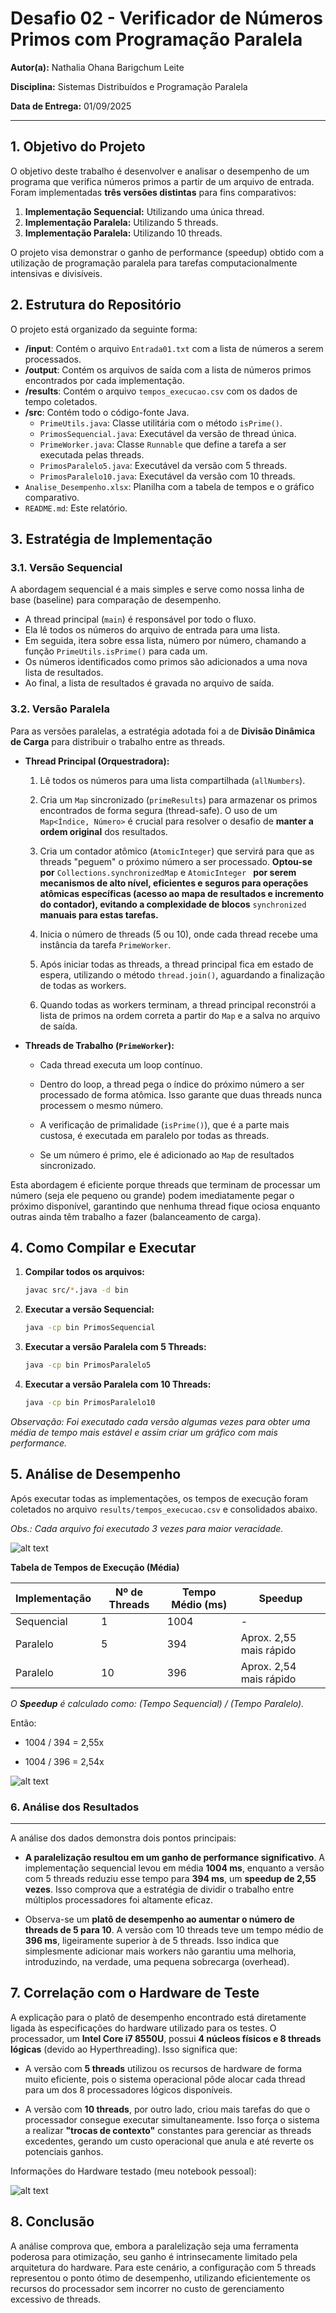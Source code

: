 # Desafio 02 - Verificador de Números Primos com Programação Paralela

**Autor(a):** Nathalia Ohana Barigchum Leite

**Disciplina:** Sistemas Distribuídos e Programação Paralela

**Data de Entrega:** 01/09/2025

---

## 1. Objetivo do Projeto

O objetivo deste trabalho é desenvolver e analisar o desempenho de um programa que verifica números primos a partir de um arquivo de entrada. Foram implementadas **três versões distintas** para fins comparativos:

1.  **Implementação Sequencial:** Utilizando uma única thread.
2.  **Implementação Paralela:** Utilizando 5 threads.
3.  **Implementação Paralela:** Utilizando 10 threads.

O projeto visa demonstrar o ganho de performance (speedup) obtido com a utilização de programação paralela para tarefas computacionalmente intensivas e divisíveis.

## 2. Estrutura do Repositório

O projeto está organizado da seguinte forma:

- **/input**: Contém o arquivo `Entrada01.txt` com a lista de números a serem processados.
- **/output**: Contém os arquivos de saída com a lista de números primos encontrados por cada implementação.
- **/results**: Contém o arquivo `tempos_execucao.csv` com os dados de tempo coletados.
- **/src**: Contém todo o código-fonte Java.
  - `PrimeUtils.java`: Classe utilitária com o método `isPrime()`.
  - `PrimosSequencial.java`: Executável da versão de thread única.
  - `PrimeWorker.java`: Classe `Runnable` que define a tarefa a ser executada pelas threads.
  - `PrimosParalelo5.java`: Executável da versão com 5 threads.
  - `PrimosParalelo10.java`: Executável da versão com 10 threads.
- `Analise_Desempenho.xlsx`: Planilha com a tabela de tempos e o gráfico comparativo.
- `README.md`: Este relatório.

## 3. Estratégia de Implementação

### 3.1. Versão Sequencial

A abordagem sequencial é a mais simples e serve como nossa linha de base (baseline) para comparação de desempenho.

- A thread principal (`main`) é responsável por todo o fluxo.
- Ela lê todos os números do arquivo de entrada para uma lista.
- Em seguida, itera sobre essa lista, número por número, chamando a função `PrimeUtils.isPrime()` para cada um.
- Os números identificados como primos são adicionados a uma nova lista de resultados.
- Ao final, a lista de resultados é gravada no arquivo de saída.

### 3.2. Versão Paralela

Para as versões paralelas, a estratégia adotada foi a de **Divisão Dinâmica de Carga** para distribuir o trabalho entre as threads.

- **Thread Principal (Orquestradora):**

  1.  Lê todos os números para uma lista compartilhada (`allNumbers`).

  2.  Cria um `Map` sincronizado (`primeResults`) para armazenar os primos encontrados de forma segura (thread-safe). O uso de um `Map<Índice, Número>` é crucial para resolver o desafio de **manter a ordem original** dos resultados.

  3.  Cria um contador atômico (`AtomicInteger`) que servirá para que as threads "peguem" o próximo número a ser processado. **Optou-se por** `Collections.synchronizedMap` e `AtomicInteger ` **por serem mecanismos de alto nível, eficientes e seguros para operações atômicas específicas (acesso ao mapa de resultados e incremento do contador), evitando a complexidade de blocos** `synchronized` **manuais para estas tarefas.**

  4.  Inicia o número de threads (5 ou 10), onde cada thread recebe uma instância da tarefa `PrimeWorker`.

  5.  Após iniciar todas as threads, a thread principal fica em estado de espera, utilizando o método `thread.join()`, aguardando a finalização de todas as workers.

  6.  Quando todas as workers terminam, a thread principal reconstrói a lista de primos na ordem correta a partir do `Map` e a salva no arquivo de saída.

- **Threads de Trabalho (`PrimeWorker`):**

  - Cada thread executa um loop contínuo.

  - Dentro do loop, a thread pega o índice do próximo número a ser processado de forma atômica. Isso garante que duas threads nunca processem o mesmo número.

  - A verificação de primalidade (`isPrime()`), que é a parte mais custosa, é executada em paralelo por todas as threads.

  - Se um número é primo, ele é adicionado ao `Map` de resultados sincronizado.

Esta abordagem é eficiente porque threads que terminam de processar um número (seja ele pequeno ou grande) podem imediatamente pegar o próximo disponível, garantindo que nenhuma thread fique ociosa enquanto outras ainda têm trabalho a fazer (balanceamento de carga).

## 4. Como Compilar e Executar

1.  **Compilar todos os arquivos:**

    ```bash
    javac src/*.java -d bin
    ```

2.  **Executar a versão Sequencial:**

    ```bash
    java -cp bin PrimosSequencial
    ```

3.  **Executar a versão Paralela com 5 Threads:**

    ```bash
    java -cp bin PrimosParalelo5
    ```

4.  **Executar a versão Paralela com 10 Threads:**
    ```bash
    java -cp bin PrimosParalelo10
    ```

_Observação: Foi executado cada versão algumas vezes para obter uma média de tempo mais estável e assim criar um gráfico com mais performance._

## 5. Análise de Desempenho

Após executar todas as implementações, os tempos de execução foram coletados no arquivo `results/tempos_execucao.csv` e consolidados abaixo.

_Obs.: Cada arquivo foi executado 3 vezes para maior veracidade._

![alt text](img/tabela_resultados_brutos.png)

**Tabela de Tempos de Execução (Média)**

| Implementação | Nº de Threads | Tempo Médio (ms) | Speedup                 |
| ------------- | ------------- | ---------------- | ----------------------- |
| Sequencial    | 1             | 1004             | -                       |
| Paralelo      | 5             | 394              | Aprox. 2,55 mais rápido |
| Paralelo      | 10            | 396              | Aprox. 2,54 mais rápido |

_O **Speedup** é calculado como: (Tempo Sequencial) / (Tempo Paralelo)._

Então:

- 1004 / 394 = 2,55x

- 1004 / 396 = 2,54x

![alt text](img/grafico_desempenho.png)

### 6. Análise dos Resultados

---

A análise dos dados demonstra dois pontos principais:

- **A paralelização resultou em um ganho de performance significativo**. A implementação sequencial levou em média **1004 ms**, enquanto a versão com 5 threads reduziu esse tempo para **394 ms**, um **speedup de 2,55 vezes**. Isso comprova que a estratégia de dividir o trabalho entre múltiplos processadores foi altamente eficaz.

- Observa-se um **platô de desempenho ao aumentar o número de threads de 5 para 10**. A versão com 10 threads teve um tempo médio de **396 ms**, ligeiramente superior à de 5 threads. Isso indica que simplesmente adicionar mais workers não garantiu uma melhoria, introduzindo, na verdade, uma pequena sobrecarga (overhead).

## 7. Correlação com o Hardware de Teste

A explicação para o platô de desempenho encontrado está diretamente ligada às especificações do hardware utilizado para os testes. O processador, um **Intel Core i7 8550U**, possui **4 núcleos físicos e 8 threads lógicas** (devido ao Hyperthreading). Isso significa que:

- A versão com **5 threads** utilizou os recursos de hardware de forma muito eficiente, pois o sistema operacional pôde alocar cada thread para um dos 8 processadores lógicos disponíveis.

- A versão com **10 threads**, por outro lado, criou mais tarefas do que o processador consegue executar simultaneamente. Isso força o sistema a realizar **"trocas de contexto"** constantes para gerenciar as threads excedentes, gerando um custo operacional que anula e até reverte os potenciais ganhos.

Informações do Hardware testado (meu notebook pessoal):

![alt text](img/especificacoes_hardware.png)

## 8. Conclusão

A análise comprova que, embora a paralelização seja uma ferramenta poderosa para otimização, seu ganho é intrinsecamente limitado pela arquitetura do hardware. Para este cenário, a configuração com 5 threads representou o ponto ótimo de desempenho, utilizando eficientemente os recursos do processador sem incorrer no custo de gerenciamento excessivo de threads.
